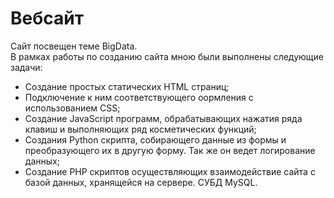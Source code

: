 # Вебсайт
Сайт посвещен теме BigData.\
В рамках работы по созданию сайта мною были выполнены следующие задачи:
* Создание простых статических HTML страниц;
* Подключение к ним соответствующего оормления с использованием CSS;
* Создание JavaScript программ, обрабатывающих нажатия ряда клавиш и выполняющих ряд косметических функций;
* Создания Python скрипта, собирающего данные из формы и преобразующего их в другую форму. Так же он ведет логирование данных;
* Создание PHP скриптов осуществляющих взаимодействие сайта с базой данных, хранящейся на сервере. СУБД MySQL.
